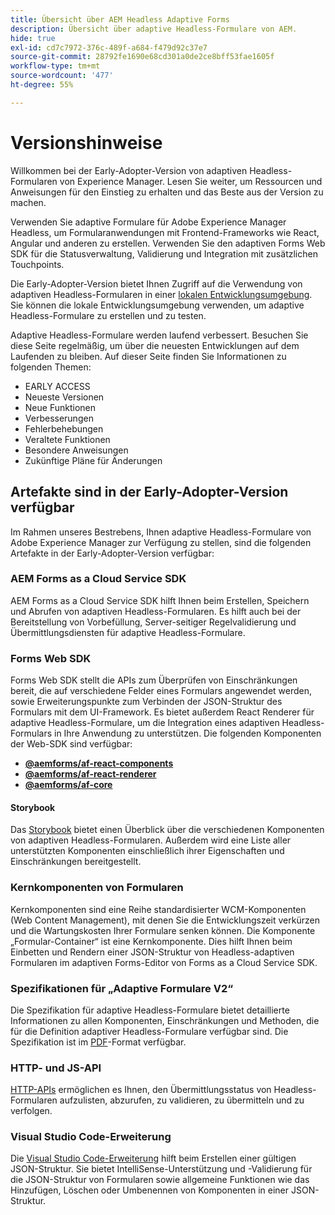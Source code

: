 ```yaml
---
title: Übersicht über AEM Headless Adaptive Forms
description: Übersicht über adaptive Headless-Formulare von AEM.
hide: true
exl-id: cd7c7972-376c-489f-a684-f479d92c37e7
source-git-commit: 28792fe1690e68cd301a0de2ce8bff53fae1605f
workflow-type: tm+mt
source-wordcount: '477'
ht-degree: 55%

---
```



# Versionshinweise

Willkommen bei der Early-Adopter-Version von adaptiven Headless-Formularen von Experience Manager. Lesen Sie weiter, um Ressourcen und Anweisungen für den Einstieg zu erhalten und das Beste aus der Version zu machen.

Verwenden Sie adaptive Formulare für Adobe Experience Manager Headless, um Formularanwendungen mit Frontend-Frameworks wie React, Angular und anderen zu erstellen. Verwenden Sie den adaptiven Forms Web SDK für die Statusverwaltung, Validierung und Integration mit zusätzlichen Touchpoints.


Die Early-Adopter-Version bietet Ihnen Zugriff auf die Verwendung von adaptiven Headless-Formularen in einer [lokalen Entwicklungsumgebung](setup-development-environment.md). Sie können die lokale Entwicklungsumgebung verwenden, um adaptive Headless-Formulare zu erstellen und zu testen.

Adaptive Headless-Formulare werden laufend verbessert. Besuchen Sie diese Seite regelmäßig, um über die neuesten Entwicklungen auf dem Laufenden zu bleiben. Auf dieser Seite finden Sie Informationen zu folgenden Themen:

* EARLY ACCESS
* Neueste Versionen
* Neue Funktionen
* Verbesserungen
* Fehlerbehebungen
* Veraltete Funktionen
* Besondere Anweisungen
* Zukünftige Pläne für Änderungen

<!-- 

## July 2022 (v0.22.1)

### New features

* Introduced the `validateFormData` API. It validates all the components against the rules and constraints an returns the list of errors. The validation takes place on the server.
* Introduced the `FormLoad` event.
* Introduced the `importData` and `exportData`.
* You can now dynamically add or remove items, that expect unqiue values, from a repeatable panel. You can use the `minItems` and `maxitems` constraint to set limit of item.
* You can now use constraint to set maximum file upload size, accepted file types, minimum files, and maximum files to upload.

### Improvements and bug fixes

* The service was executing some event handlers twice. The issue is fixed.
* Fixing Data Generation with different values of dataRef, name and type.

<!-- ### React Renderer component -->

## Artefakte sind in der Early-Adopter-Version verfügbar

Im Rahmen unseres Bestrebens, Ihnen adaptive Headless-Formulare von Adobe Experience Manager zur Verfügung zu stellen, sind die folgenden Artefakte in der Early-Adopter-Version verfügbar:

### AEM Forms as a Cloud Service SDK

AEM Forms as a Cloud Service SDK hilft Ihnen beim Erstellen, Speichern und Abrufen von adaptiven Headless-Formularen. Es hilft auch bei der Bereitstellung von Vorbefüllung, Server-seitiger Regelvalidierung und Übermittlungsdiensten für adaptive Headless-Formulare.

### Forms Web SDK

Forms Web SDK stellt die APIs zum Überprüfen von Einschränkungen bereit, die auf verschiedene Felder eines Formulars angewendet werden, sowie Erweiterungspunkte zum Verbinden der JSON-Struktur des Formulars mit dem UI-Framework. Es bietet außerdem React Renderer für adaptive Headless-Formulare, um die Integration eines adaptiven Headless-Formulars in Ihre Anwendung zu unterstützen. Die folgenden Komponenten der Web-SDK sind verfügbar:

* **[@aemforms/af-react-components](https://www.npmjs.com/package/@aemforms/af-react-components)**
* **[@aemforms/af-react-renderer](https://www.npmjs.com/package/@aemforms/af-react-renderer)**
* **[@aemforms/af-core](https://www.npmjs.com/package/@aemforms/af-core)**

<!-- npm i --save @aemforms/af-react-components @aemforms/af-react-renderer @aemforms/af-core -->

#### Storybook

Das [Storybook](https://opensource.adobe.com/aem-forms-af-runtime/storybook/) bietet einen Überblick über die verschiedenen Komponenten von adaptiven Headless-Formularen. Außerdem wird eine Liste aller unterstützten Komponenten einschließlich ihrer Eigenschaften und Einschränkungen bereitgestellt.

### Kernkomponenten von Formularen

<!-- Forms components are the structural elements that constitute the content of the form being authored. These components provide various form fields and ability to customize those fields. -->

Kernkomponenten sind eine Reihe standardisierter WCM-Komponenten (Web Content Management), mit denen Sie die Entwicklungszeit verkürzen und die Wartungskosten Ihrer Formulare senken können. Die Komponente „Formular-Container“ ist eine Kernkomponente. Dies hilft Ihnen beim Einbetten und Rendern einer JSON-Struktur von Headless-adaptiven Formularen im adaptiven Forms-Editor von Forms as a Cloud Service SDK.

### Spezifikationen für „Adaptive Formulare V2“

Die Spezifikation für adaptive Headless-Formulare bietet detaillierte Informationen zu allen Komponenten, Einschränkungen und Methoden, die für die Definition adaptiver Headless-Formulare verfügbar sind. Die Spezifikation ist im [PDF](/help/assets/Headless-Adaptive-Form-Specification.pdf)-Format verfügbar.

### HTTP- und JS-API

[HTTP-APIs](https://opensource.adobe.com/aem-forms-af-runtime/api/) ermöglichen es Ihnen, den Übermittlungsstatus von Headless-Formularen aufzulisten, abzurufen, zu validieren, zu übermitteln und zu verfolgen. <!-- URL is 404! [JS APIs](https://opensource.adobe.com/aem-forms-af-runtime/jsdocs/) helps you use Headless adaptive forms with any JavaScript based UI framework. -->

### Visual Studio Code-Erweiterung

Die [Visual Studio Code-Erweiterung](visual-studio-code-extension-for-headless-adaptive-forms.md) hilft beim Erstellen einer gültigen JSON-Struktur. Sie bietet IntelliSense-Unterstützung und -Validierung für die JSON-Struktur von Formularen sowie allgemeine Funktionen wie das Hinzufügen, Löschen oder Umbenennen von Komponenten in einer JSON-Struktur.

<!-- ## What's next

The following features would be available in upcoming releases:

* HTTP APIs to invoke a business logic.
* Server-side capabilities (Prefill, server-side validation, generating Document of Record (DoR), Submitting to a Form Data Model or using Form Data Models for creating rules, and more).
* Continuous improvements to specifications and Headless adaptive form runtime.
* Use  Adaptive Forms editor for easier management and authoring Headless adaptive forms.
-->